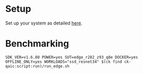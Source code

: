 # Setup
Set up your system as detailed [here](https://github.com/krai/ck-qaic/blob/main/script/setup.docker/README.md).

# Benchmarking
```
SDK_VER=v1.6.80 POWER=yes SUT=edge_r282_z93_q8e DOCKER=yes OFFLINE_ONLY=yes WORKLOADS="ssd_resnet34" $(ck find ck-qaic:script:run)/run_edge.sh
```
